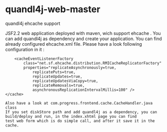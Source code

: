 # quandl4j-web-master
quandl4j ehcache support

JSF2.2 web application deployed with maven, wich support ehcache .
You can add quandl4j as dependency and create your application.
You can find already configured ehcache.xml file.
Please have a look following configuration in it :
<diskStore path="user.home/ehcache_storage/quandl4j"/>	
<cache name="quandl.list.cache" maxElementsInMemory="100000"
		eternal="false" overflowToDisk="true" timeToIdleSeconds="1200"
		diskPersistent="false" diskExpiryThreadIntervalSeconds="1200">

		<cacheEventListenerFactory
			class="net.sf.ehcache.distribution.RMICacheReplicatorFactory"
			properties="replicateAsynchronously=true,
                replicatePuts=true,
                replicateUpdates=true,
                replicateUpdatesViaCopy=true,
                replicateRemovals=true,
                asynchronousReplicationIntervalMillis=100" />
	</cache>
	
	Also have a look at com.progress.frontend.cache.CacheHandler.java class
	If you set diskStore path and add quandl4j as a dependency, you can build/deploy and run, in the index.xhtml page you can find
	test web form which is do simple call, and after it save it in the cache.
